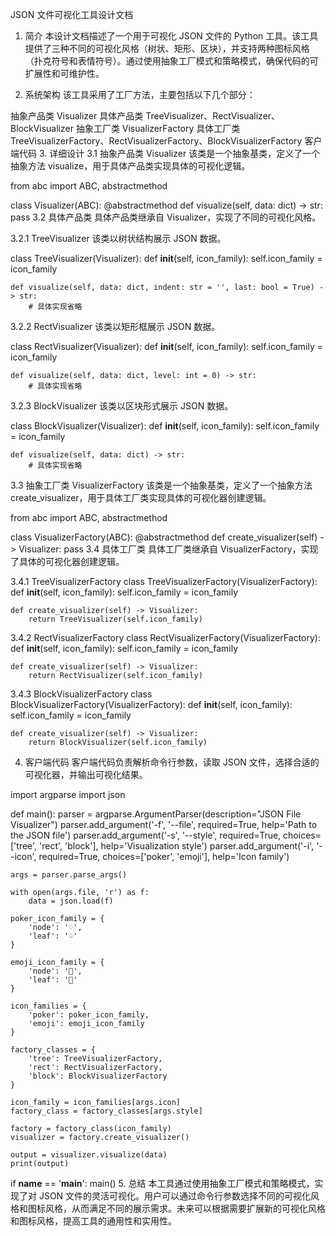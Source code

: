 JSON 文件可视化工具设计文档
1. 简介
本设计文档描述了一个用于可视化 JSON 文件的 Python 工具。该工具提供了三种不同的可视化风格（树状、矩形、区块），并支持两种图标风格（扑克符号和表情符号）。通过使用抽象工厂模式和策略模式，确保代码的可扩展性和可维护性。

2. 系统架构
该工具采用了工厂方法，主要包括以下几个部分：

抽象产品类 Visualizer
具体产品类 TreeVisualizer、RectVisualizer、BlockVisualizer
抽象工厂类 VisualizerFactory
具体工厂类 TreeVisualizerFactory、RectVisualizerFactory、BlockVisualizerFactory
客户端代码
3. 详细设计
3.1 抽象产品类 Visualizer
该类是一个抽象基类，定义了一个抽象方法 visualize，用于具体产品类实现具体的可视化逻辑。

from abc import ABC, abstractmethod

class Visualizer(ABC):
    @abstractmethod
    def visualize(self, data: dict) -> str:
        pass
3.2 具体产品类
具体产品类继承自 Visualizer，实现了不同的可视化风格。

3.2.1 TreeVisualizer
该类以树状结构展示 JSON 数据。

class TreeVisualizer(Visualizer):
    def __init__(self, icon_family):
        self.icon_family = icon_family

    def visualize(self, data: dict, indent: str = '', last: bool = True) -> str:
        # 具体实现省略
3.2.2 RectVisualizer
该类以矩形框展示 JSON 数据。

class RectVisualizer(Visualizer):
    def __init__(self, icon_family):
        self.icon_family = icon_family

    def visualize(self, data: dict, level: int = 0) -> str:
        # 具体实现省略
3.2.3 BlockVisualizer
该类以区块形式展示 JSON 数据。

class BlockVisualizer(Visualizer):
    def __init__(self, icon_family):
        self.icon_family = icon_family

    def visualize(self, data: dict) -> str:
        # 具体实现省略
3.3 抽象工厂类 VisualizerFactory
该类是一个抽象基类，定义了一个抽象方法 create_visualizer，用于具体工厂类实现具体的可视化器创建逻辑。

from abc import ABC, abstractmethod

class VisualizerFactory(ABC):
    @abstractmethod
    def create_visualizer(self) -> Visualizer:
        pass
3.4 具体工厂类
具体工厂类继承自 VisualizerFactory，实现了具体的可视化器创建逻辑。

3.4.1 TreeVisualizerFactory
class TreeVisualizerFactory(VisualizerFactory):
    def __init__(self, icon_family):
        self.icon_family = icon_family

    def create_visualizer(self) -> Visualizer:
        return TreeVisualizer(self.icon_family)
3.4.2 RectVisualizerFactory
class RectVisualizerFactory(VisualizerFactory):
    def __init__(self, icon_family):
        self.icon_family = icon_family

    def create_visualizer(self) -> Visualizer:
        return RectVisualizer(self.icon_family)
3.4.3 BlockVisualizerFactory
class BlockVisualizerFactory(VisualizerFactory):
    def __init__(self, icon_family):
        self.icon_family = icon_family

    def create_visualizer(self) -> Visualizer:
        return BlockVisualizer(self.icon_family)
4. 客户端代码
客户端代码负责解析命令行参数，读取 JSON 文件，选择合适的可视化器，并输出可视化结果。

import argparse
import json

def main():
    parser = argparse.ArgumentParser(description="JSON File Visualizer")
    parser.add_argument('-f', '--file', required=True, help='Path to the JSON file')
    parser.add_argument('-s', '--style', required=True, choices=['tree', 'rect', 'block'], help='Visualization style')
    parser.add_argument('-i', '--icon', required=True, choices=['poker', 'emoji'], help='Icon family')

    args = parser.parse_args()

    with open(args.file, 'r') as f:
        data = json.load(f)

    poker_icon_family = {
        'node': '♢',
        'leaf': '♤'
    }

    emoji_icon_family = {
        'node': '📁',
        'leaf': '📄'
    }

    icon_families = {
        'poker': poker_icon_family,
        'emoji': emoji_icon_family
    }

    factory_classes = {
        'tree': TreeVisualizerFactory,
        'rect': RectVisualizerFactory,
        'block': BlockVisualizerFactory
    }

    icon_family = icon_families[args.icon]
    factory_class = factory_classes[args.style]

    factory = factory_class(icon_family)
    visualizer = factory.create_visualizer()

    output = visualizer.visualize(data)
    print(output)

if __name__ == '__main__':
    main()
5. 总结
本工具通过使用抽象工厂模式和策略模式，实现了对 JSON 文件的灵活可视化。用户可以通过命令行参数选择不同的可视化风格和图标风格，从而满足不同的展示需求。未来可以根据需要扩展新的可视化风格和图标风格，提高工具的通用性和实用性。